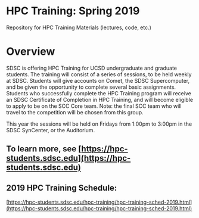 #  HPC Training:  Spring 2019
Repository for HPC Training Materials (lectures, code, etc.)

# Overview
SDSC is offering HPC Training for UCSD undergraduate and graduate students. The training will consist of a series of sessions, to be held weekly at SDSC. Students will give accounts on Comet, the SDSC Supercomputer, and be given the opportunity to complete several basic assignments. Students who successfully complete the HPC Training program will receive an SDSC Certificate of Completion in HPC Training, and will become eligible to apply to be on the SCC Core team. Note: the final SCC team who will travel to the competition will be chosen from this group.

This year the sessions will be held on Fridays from 1:00pm to 3:00pm in the SDSC SynCenter, or the Auditorium.


## To learn more, see [https://hpc-students.sdsc.edu](https://hpc-students.sdsc.edu)


## 2019 HPC Training Schedule:
[https://hpc-students.sdsc.edu/hpc-training/hpc-training-sched-2019.html](https://hpc-students.sdsc.edu/hpc-training/hpc-training-sched-2019.html)
